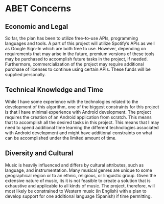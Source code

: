 # ABET Concerns

## Economic and Legal 

So far, the plan has been to utilize free-to-use APIs, programming languages and tools. A part of this project will utilize Spotify’s APIs as well as Google Sign-In which are both free to use.  However, depending on requirements that may arise in the future, premium versions of these tools may be purchased to accomplish future tasks in the project, if needed. Furthermore, commercialization of the project may require additional purchase of licenses to continue using certain APIs. These funds will be supplied personally. 

## Technical Knowledge and Time

While I have some experience with the technologies related to the development of this algorithm, one of the biggest constraints for this project is that I have minimal experience with Android development. The project requires the creation of an Android application from scratch. This means that to accomplish all the desired tasks in this project. This means that I may need to spend additional time learning the different technologies associated with Android development and might have additional constraints on what can be accomplished under the limited amount of time. 

## Diversity and Cultural

Music is heavily influenced and differs by cultural attributes, such as language, and instrumentation. Many musical genres are unique to some geographical region or to an ethnic, religious, or linguistic group. Given the extensive nature of music, its it is not feasible to create a solution that is exhaustive and applicable to all kinds of music. The project, therefore, will most likely be constrained to Western music (in English) with a plan to develop support for one additional language (Spanish) if time permitting. 